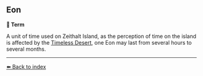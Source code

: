 ## Eon

**📑 Term**

A unit of time used on Zeithalt Island, as the perception of time on the island is affected by the [Timeless Desert](../refs/timeless_desert.md), one Eon may last from several hours to several months.


----------
[⬅️ Back to index](../refs/#8730_s)
